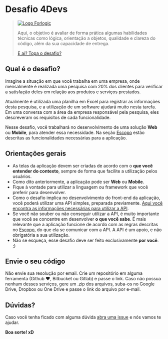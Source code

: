 # Desafio 4Devs

> [![Logo Forlogic](http://www.forlogic.net/wp-content/uploads/2017/03/cropped-logo_GrupoForLogic.png)](http://gente.forlogic.net)
> 
> Aqui, o objetivo é avaliar de forma prática algumas habilidades técnicas como lógica, orientação a objetos, qualidade e clareza do código, além da sua capacidade de entrega.
> 
> [E aí? Topa o desafio?](http://gente.forlogic.net)
>

## Qual é o desafio?
Imagine a situação em que você trabalha em uma empresa, onde mensalmente é realizada uma pesquisa com 20% dos clientes para verificar a satisfação deles em relação aos produtos e serviços prestados.

Atualmente é utilizada uma planilha em Excel para registrar as informações desta pesquisa, e a utilização de um software ajudará muito nesta tarefa. Em uma conversa com a área da empresa responsável pela pesquisa, eles descreveram os requisitos de cada funcionalidade.

Nesse desafio, você trabalhará no desenvolvimento de uma solução **Web** ou **Mobile**, para atender essa necessidade. Na seção [Escopo](https://github.com/ForLogic/desafio-4-devs/tree/master/Escopo) estão descritas as funcionalidades necessárias para a aplicação.

## Orientações gerais
- As telas da aplicação devem ser criadas de acordo com o **que você entender do contexto**, sempre de forma que facilite a utilização pelos usuários.
- Como dito anteriormente, a aplicação pode ser **Web** ou **Mobile**.
- Fique à vontade para utilizar a linguagem ou framework que você preferir para desenvolver.
- Como o desafio implica no desenvolvimento do front-end da aplicação, você poderá utilizar uma API simples, preparada previamente. [Aqui você encontra as informações necessárias para utilizar a API](https://github.com/ForLogic/desafio-4-devs/tree/master/API).
- Se você não souber ou não conseguir utilizar a API, é muito importante que você se concentre em desenvolver **o que você sabe**. É mais relevante que a aplicação funcione de acordo com as regras descritas no [Escopo](https://github.com/ForLogic/desafio-4-devs/tree/master/Escopo), do que ela se comunicar com a API. A API é um apoio, e não obrigatória a sua utilização.
- Não se esqueça, esse desafio deve ser feito exclusivamente **por você**. ;)

## Envie o seu código
Não envie sua resolução por email. Crie um repositório em alguma ferramenta (Github :heart:, Bitbucket ou Gitlab) e passe o link. Caso não possua nenhum desses serviços, gere um .zip dos arquivos, suba-os no Google Drive, Dropbox ou One Drive e passe o link do arquivo por e-mail.

## Dúvidas?
Caso você tenha ficado com alguma dúvida [abra uma issue](https://github.com/ForLogic/desafio-4-devs/issues) e nós vamos te ajudar.

**Boa sorte! xD**

